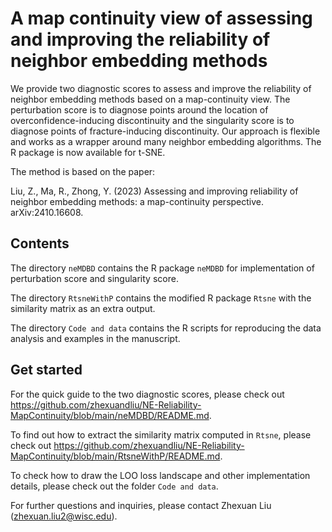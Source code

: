 # A map continuity view of assessing and improving the reliability of neighbor embedding methods
We provide two diagnostic scores to assess and improve the reliability of neighbor embedding methods based on a map-continuity view. The perturbation score is to diagnose points around the location of overconfidence-inducing discontinuity and the singularity score is to diagnose points of fracture-inducing discontinuity. Our approach is flexible and works as a wrapper around many neighbor embedding algorithms. The R package is now available for t-SNE.

The method is based on the paper:

Liu, Z., Ma, R., Zhong, Y. (2023) Assessing and improving reliability of neighbor embedding methods: a map-continuity perspective. arXiv:2410.16608.

## Contents
The directory `neMDBD` contains the R package `neMDBD` for implementation of perturbation score and singularity score.

The directory `RtsneWithP` contains the modified R package `Rtsne` with the similarity matrix as an extra output.

The directory `Code and data` contains the R scripts for reproducing the data analysis and examples in the manuscript.

## Get started
For the quick guide to the two diagnostic scores, please check out https://github.com/zhexuandliu/NE-Reliability-MapContinuity/blob/main/neMDBD/README.md.

To find out how to extract the similarity matrix computed in `Rtsne`, please check out https://github.com/zhexuandliu/NE-Reliability-MapContinuity/blob/main/RtsneWithP/README.md.

To check how to draw the LOO loss landscape and other implementation details, please check out the folder `Code and data`.

For further questions and inquiries, please contact Zhexuan Liu (zhexuan.liu2@wisc.edu).
